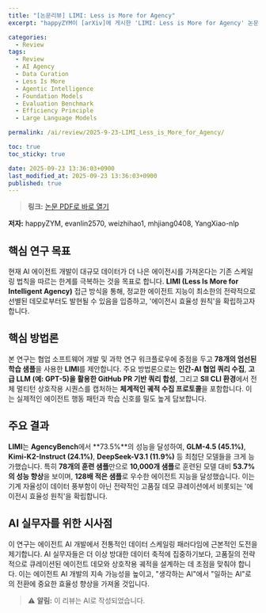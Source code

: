 ```yaml
---
title: "[논문리뷰] LIMI: Less is More for Agency"
excerpt: "happyZYM이 [arXiv]에 게시한 'LIMI: Less is More for Agency' 논문에 대한 자세한 리뷰입니다."

categories:
  - Review
tags:
  - Review
  - AI Agency
  - Data Curation
  - Less Is More
  - Agentic Intelligence
  - Foundation Models
  - Evaluation Benchmark
  - Efficiency Principle
  - Large Language Models

permalink: /ai/review/2025-9-23-LIMI_Less_is_More_for_Agency/

toc: true
toc_sticky: true

date: 2025-09-23 13:36:03+0900
last_modified_at: 2025-09-23 13:36:03+0900
published: true
---
```

> **링크:** [논문 PDF로 바로 열기](https://arxiv.org/abs/2509.17567)

**저자:** happyZYM, evanlin2570, weizhihao1, mhjiang0408, YangXiao-nlp



## 핵심 연구 목표
현재 AI 에이전트 개발이 대규모 데이터가 더 나은 에이전시를 가져온다는 기존 스케일링 법칙을 따르는 한계를 극복하는 것을 목표로 합니다. **LIMI (Less Is More for Intelligent Agency)** 접근 방식을 통해, 정교한 에이전트 지능이 최소한의 전략적으로 선별된 데모로부터도 발현될 수 있음을 입증하고, '에이전시 효율성 원칙'을 확립하고자 합니다.

## 핵심 방법론
본 연구는 협업 소프트웨어 개발 및 과학 연구 워크플로우에 중점을 두고 **78개의 엄선된 학습 샘플**을 사용한 **LIMI**를 제안합니다. 주요 방법론으로는 **인간-AI 협업 쿼리 수집**, **고급 LLM (예: GPT-5)을 활용한 GitHub PR 기반 쿼리 합성**, 그리고 **SII CLI 환경**에서 전체 멀티턴 상호작용 시퀀스를 캡처하는 **체계적인 궤적 수집 프로토콜**을 포함합니다. 이는 실제적인 에이전트 행동 패턴과 학습 신호를 밀도 높게 담보합니다.

## 주요 결과
**LIMI**는 **AgencyBench**에서 **73.5%**의 성능을 달성하여, **GLM-4.5 (45.1%)**, **Kimi-K2-Instruct (24.1%)**, **DeepSeek-V3.1 (11.9%)** 등 최첨단 모델들을 크게 능가했습니다. 특히 **78개의 훈련 샘플**만으로 **10,000개 샘플**로 훈련된 모델 대비 **53.7%의 성능 향상**을 보이며, **128배 적은 샘플**로 우수한 에이전트 지능을 달성했습니다. 이는 기계 자율성이 데이터 풍부함이 아닌 전략적인 고품질 데모 큐레이션에서 비롯되는 '에이전시 효율성 원칙'을 확립합니다.

## AI 실무자를 위한 시사점
이 연구는 에이전트 AI 개발에서 전통적인 데이터 스케일링 패러다임에 근본적인 도전을 제기합니다. AI 실무자들은 더 이상 방대한 데이터 축적에 집중하기보다, 고품질의 전략적으로 큐레이션된 에이전트 데모와 상호작용 궤적을 설계하는 데 초점을 맞춰야 합니다. 이는 에이전트 AI 개발의 지속 가능성을 높이고, "생각하는 AI"에서 "일하는 AI"로의 전환에 중요한 효율성 향상을 가져올 것입니다.

> ⚠️ **알림:** 이 리뷰는 AI로 작성되었습니다.